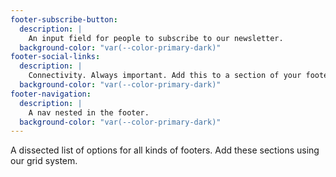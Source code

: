 ```yaml
---
footer-subscribe-button:
  description: |
    An input field for people to subscribe to our newsletter.
  background-color: "var(--color-primary-dark)"
footer-social-links:
  description: |
    Connectivity. Always important. Add this to a section of your footer for impact.
  background-color: "var(--color-primary-dark)"
footer-navigation:
  description: |
    A nav nested in the footer.
  background-color: "var(--color-primary-dark)"
---
```

A dissected list of options for all kinds of footers. Add these sections using our grid system.

